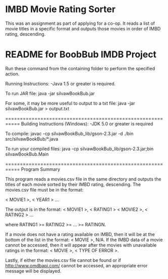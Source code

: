 IMBD Movie Rating Sorter
===========================================================
This was an assignment as part of applying for a co-op.
It reads a list of movie titles in a specific format and outputs
those movies in order of IMBD rating, descending.

README for BoobBub IMDB Project
===========================================================
Run these command from the containing folder to perform the specified action.

Running Instructions:
-Java 1.5 or greater is required.

To run JAR file:
java -jar silvawBookBub.jar

For some, it may be more useful to output to a txt file:
java -jar silvawBookBub.jar > output.txt

===========================================================
Building Instructions (Windows):
-JDK 5.0 or greater is required

To compile: 
javac -cp silvawBookBub_lib/gson-2.3.jar -d ./bin src/silvawBookBub/*.java

To run your compiled files:
java -cp silvawBookBub_lib/gson-2.3.jar;bin silvawBookBub.Main

===========================================================
Program Summary

This program reads a movies.csv file in the same directory and outputs the
titles of each movie sorted by their IMBD rating, descending. The movies.csv file
must be in the format:

< MOVIE1 >, < YEAR1 >
...

The output is in the format:
< MOVIE1 >, < RATING1 >
< MOVIE2 >, < RATING2 >
...

where RATING1 >= RATING2 >= ... >= RATINGN.

If a movie does not have a rating available on IMBD, then it will be at the bottom
of the list in the format: < MOVIE >, N/A.
If the IMBD data of a movie cannot be accessed, then it will appear after the movies
with unavailable ratings in the format: < MOVIE >, < TYPE OF ERROR >.

Lastly, if either the movies.csv file cannot be found or if http://www.omdbapi.com/
cannot be accessed, an appropriate error message will be displayed.

